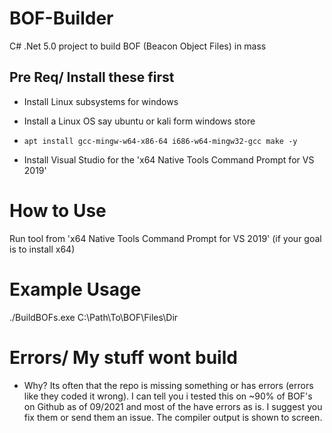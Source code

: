 # BOF-Builder
C# .Net 5.0 project to build BOF (Beacon Object Files) in mass

## Pre Req/ Install these first
- Install Linux subsystems for windows

- Install a Linux OS say ubuntu or kali form windows store
 
- `apt install gcc-mingw-w64-x86-64 i686-w64-mingw32-gcc make -y`

- Install Visual Studio for the 'x64 Native Tools Command Prompt for VS 2019'

# How to Use
Run tool from 'x64 Native Tools Command Prompt for VS 2019' (if your goal is to install x64)

# Example Usage
./BuildBOFs.exe C:\Path\To\BOF\Files\Dir

# Errors/ My stuff wont build
- Why? Its often that the repo is missing something or has errors (errors like they coded it wrong). I can tell you i tested this on ~90% of BOF's on Github as of 09/2021 and most of the have errors as is. I suggest you fix them or send them an issue. The compiler output is shown to screen.
